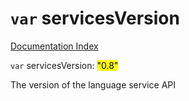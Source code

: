 # `var` servicesVersion

[Documentation Index](../README.md)

`var` servicesVersion: <mark>"0.8"</mark>

The version of the language service API

